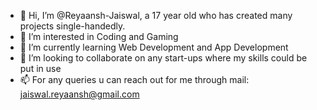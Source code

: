 - 👋 Hi, I’m @Reyaansh-Jaiswal, a 17 year old who has created many projects single-handedly.
- 👀 I’m interested in Coding and Gaming
- 🌱 I’m currently learning Web Development and App Development
- 💞️ I’m looking to collaborate on any start-ups where my skills could be put in use
- 📫 For any queries u can reach out for me through mail: jaiswal.reyaansh@gmail.com

<!---
ReyJ-Studios/ReyJ-Studios is a ✨ special ✨ repository because its `README.md` (this file) appears on your GitHub profile.
You can click the Preview link to take a look at your changes.
--->
